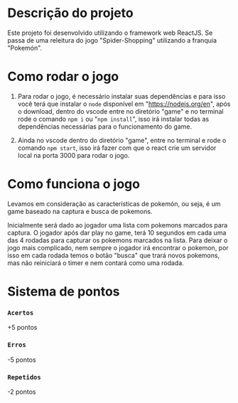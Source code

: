# Descrição do projeto

Este projeto foi desenvolvido utilizando o framework web ReactJS.
Se passa de uma releitura do jogo "Spider-Shopping" utilizando a franquia "Pokemón".

# Como rodar o jogo

1. Para rodar o jogo, é necessário instalar suas dependências e para isso você terá que instalar o `node` disponível em "https://nodejs.org/en", após o download, dentro do vscode entre no diretório "game" e no terminal rode o comando `npm i` ou "`npm install`", isso irá instalar todas as dependências necessárias para o funcionamento do game.

2. Ainda no vscode dentro do diretório "game", entre no terminal e rode o comando `npm start`, isso irá fazer com que o react crie um servidor local na porta 3000 para rodar o jogo.

# Como funciona o jogo

Levamos em consideração as características de pokemón, ou seja, é um game baseado na captura e busca de pokemons.

Inicialmente será dado ao jogador uma lista com pokemons marcados para captura. O jogador após dar play no game, terá 10 segundos em cada uma das 4 rodadas para capturar os pokemons marcados na lista. Para deixar o jogo mais complicado, nem sempre o jogador irá encontrar o pokemon, por isso em cada rodada temos o botão "busca" que trará novos pokemons, mas não reiniciará o timer e nem contará como uma rodada.

# Sistema de pontos

### `Acertos`
 +5 pontos

### `Erros`
 -5 pontos

### `Repetidos`
 -2 pontos